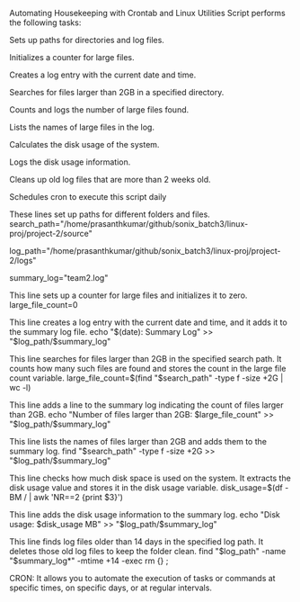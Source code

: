 Automating Housekeeping with Crontab and Linux Utilities
Script performs the following tasks:

Sets up paths for directories and log files.

Initializes a counter for large files.

Creates a log entry with the current date and time.

Searches for files larger than 2GB in a specified directory.

Counts and logs the number of large files found.

Lists the names of large files in the log.

Calculates the disk usage of the system.

Logs the disk usage information.

Cleans up old log files that are more than 2 weeks old.

Schedules cron to execute this script daily

These lines set up paths for different folders and files.
search_path="/home/prasanthkumar/github/sonix_batch3/linux-proj/project-2/source"

log_path="/home/prasanthkumar/github/sonix_batch3/linux-proj/project-2/logs"

summary_log="team2.log"

This line sets up a counter for large files and initializes it to zero.
large_file_count=0

This line creates a log entry with the current date and time, and it adds it to the summary log file.
echo "$(date): Summary Log" >> "$log_path/$summary_log"

This line searches for files larger than 2GB in the specified search path. It counts how many such files are found and stores the count in the large file count variable.
large_file_count=$(find "$search_path" -type f -size +2G | wc -l)

This line adds a line to the summary log indicating the count of files larger than 2GB.
echo "Number of files larger than 2GB: $large_file_count" >> "$log_path/$summary_log"

This line lists the names of files larger than 2GB and adds them to the summary log.
find "$search_path" -type f -size +2G >> "$log_path/$summary_log"

This line checks how much disk space is used on the system. It extracts the disk usage value and stores it in the disk usage variable.
disk_usage=$(df -BM / | awk 'NR==2 {print $3}')

This line adds the disk usage information to the summary log.
echo "Disk usage: $disk_usage MB" >> "$log_path/$summary_log"

This line finds log files older than 14 days in the specified log path. It deletes those old log files to keep the folder clean.
find "$log_path" -name "$summary_log*" -mtime +14 -exec rm {} ;

CRON:
It allows you to automate the execution of tasks or commands at specific times, on specific days, or at regular intervals.

